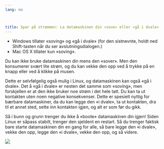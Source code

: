 ```yaml
---
lang: no



title: Spar på strømmen: La datamaskinen din «sove» eller «gå i dvale».
---
```


<ul>
<li>Windows tillater «soving» og «gå i dvale» (for den sistnevnte, holdt ned Shift-tasten når du ser avslutningsdialogen.)</li>
<li>Mac OS X tillater kun «soving».</li>
</ul>

Du kan ikke bruke datamaskinen din mens den «sover». Men den konsumerer svært lite strøm, og du kan vekke den opp ved å trykke på en knapp eller ved å klikke på musen.

Dette er selvfølgelig også mulig i Linux, og datamaskinen kan også «gå i dvale». Det å «gå i dvale» er nesten det samme som «soving», men forskjellen er at den ikke bruker noe strøm i det hele tatt. Du kan ta ut kontakten uten noen negative konsekvenser. Dette er spesielt nyttig for bærbare datamaskiner, da du kan legge den «i dvale», ta ut kontakten, dra til et annet sted, sette inn kontakten igjen, og alt er som før du gikk.

Så i bunn og grunn trenger du ikke å «boote» datamaskinen din igjen! Siden Linux er såpass stabilt, trenger den sjeldent en restart. Så du trenger faktisk bare starte datamaskinen din en gang for alle, så bare legge den «i dvale», vekke den opp, legge den «i dvale», vekke den opp, og så videre.

<img src="Images/suspend_hibernate_thumb.png" />




